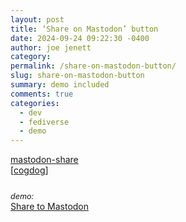 ```yaml
---
layout: post
title: ‘Share on Mastodon’ button
date: 2024-09-24 09:22:30 -0400
author: joe jenett
category: 
permalink: /share-on-mastodon-button/
slug: share-on-mastodon-button
summary: demo included
comments: true
categories:
  - dev
  - fediverse
  - demo
---
```

<p>
<a title="GitHub - codepo8/mastodon-share: A share to mastodon button" href="https://github.com/codepo8/mastodon-share">mastodon-share</a><br>[<a title="source" href="https://pinboard.in/u:cogdog">cogdog</a>]
</p>
<p style="position:relative;top:12px;">
<span style="font-size:.9em;font-style:italic;">demo:</span><br>
<a href="#" rel="noreferrer noopener" 
target="mastodon" 
data-prompt="Please tell me your Mastodon instance" 
data-edittext="✏️" 
data-editlabel="Edit your Mastodon instance" 
class="mastodon-share">
Share to Mastodon
</a>
</p>
<script src="/js/mastodon-share.js"></script>

<a href="https://brid.gy/publish/mastodon"></a>